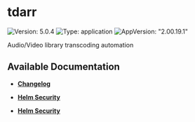 # tdarr

![Version: 5.0.4](https://img.shields.io/badge/Version-5.0.4-informational?style=flat-square) ![Type: application](https://img.shields.io/badge/Type-application-informational?style=flat-square) ![AppVersion: "2.00.19.1"](https://img.shields.io/badge/AppVersion-"2.00.19.1"-informational?style=flat-square)

Audio/Video library transcoding automation

## Available Documentation

- [**Changelog**](CHANGELOG)

- [**Helm Security**](container-security)

- [**Helm Security**](helm-security)

